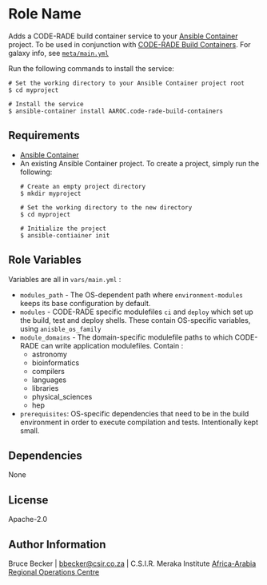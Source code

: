 # Role Name

Adds a CODE-RADE build container service to your [Ansible Container](https://github.com/ansible/ansible-container) project. To be used in conjunction with [CODE-RADE Build Containers](http://doi.org/10.5281/zenodo.572275). For galaxy info, see [`meta/main.yml`](meta/main.yml)

Run the following commands
to install the service:

```
# Set the working directory to your Ansible Container project root
$ cd myproject

# Install the service
$ ansible-container install AAROC.code-rade-build-containers
```

## Requirements

- [Ansible Container](https://github.com/ansible/ansible-container)
- An existing Ansible Container project. To create a project, simply run the following:
    ```
    # Create an empty project directory
    $ mkdir myproject

    # Set the working directory to the new directory
    $ cd myproject

    # Initialize the project
    $ ansible-contiainer init
    ```


## Role Variables

Variables are all in `vars/main.yml` :

  * `modules_path` - The OS-dependent path where  `environment-modules` keeps its base configuration by default.
  * `modules` - CODE-RADE specific modulefiles `ci` and `deploy` which set up the build, test and deploy shells. These contain OS-specific variables, using `anisble_os_family`
  * `module_domains` - The domain-specific modulefile paths to which CODE-RADE can write application modulefiles. Contain :
    - astronomy
    - bioinformatics
    - compilers
    - languages
    - libraries
    - physical_sciences
    - hep
* `prerequisites`:  OS-specific dependencies that need to be in the build environment in order to execute compilation and tests. Intentionally kept small.

## Dependencies

None

## License

Apache-2.0

## Author Information

Bruce Becker | bbecker@csir.co.za | C.S.I.R. Meraka Institute
[Africa-Arabia Regional Operations Centre](https://www.africa-grid.org)
